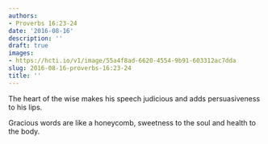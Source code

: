 ```yaml
---
authors:
- Proverbs 16:23-24
date: '2016-08-16'
description: ''
draft: true
images:
- https://hcti.io/v1/image/55a4f8ad-6620-4554-9b91-603312ac7dda
slug: 2016-08-16-proverbs-16:23-24
title: ''
---
```


The heart of the wise makes his speech judicious and adds persuasiveness to his lips.

Gracious words are like a honeycomb, sweetness to the soul and health to the body.